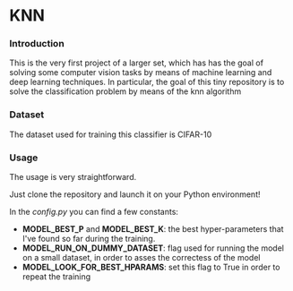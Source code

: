 # KNN
### Introduction
This is the very first project of a larger set, which has has the goal of solving some computer vision tasks by means of machine learning and deep learning techniques. 
In particular, the goal of this tiny repository is to solve the classification problem by means of the knn algorithm

### Dataset
The dataset used for training this classifier is CIFAR-10

### Usage
The usage is very straightforward. 

Just clone the repository and launch it on your Python environment!

In the *config.py* you can find a few constants:
* **MODEL_BEST_P** and **MODEL_BEST_K**: the best hyper-parameters that I've found so far during the training.
* **MODEL_RUN_ON_DUMMY_DATASET**: flag used for running the model on a small dataset, in order to asses the correctess of the model
* **MODEL_LOOK_FOR_BEST_HPARAMS**: set this flag to True in order to repeat the training

